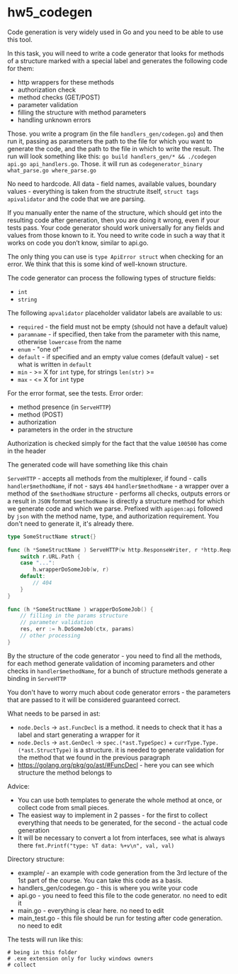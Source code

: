 # hw5_codegen

Code generation is very widely used in Go and you need to be able to use this tool.
 
In this task, you will need to write a code generator that looks for methods of a structure marked with a special label and generates the following code for them:
* http wrappers for these methods
* authorization check
* method checks (GET/POST)
* parameter validation
* filling the structure with method parameters
* handling unknown errors
 
Those. you write a program (in the file `handlers_gen/codegen.go`) and then run it, passing as parameters the path to the file for which you want to generate the code, and the path to the file in which to write the result. The run will look something like this: `go build handlers_gen/* && ./codegen api.go api_handlers.go`. Those. it will run as `codegenerator_binary what_parse.go where_parse.go`
 
No need to hardcode. All data - field names, available values, boundary values ​​- everything is taken from the structrute itself, `struct tags apivalidator` and the code that we are parsing.
 
If you manually enter the name of the structure, which should get into the resulting code after generation, then you are doing it wrong, even if your tests pass. Your code generator should work universally for any fields and values ​​from those known to it. You need to write code in such a way that it works on code you don’t know, similar to api.go.
 
The only thing you can use is `type ApiError struct` when checking for an error. We think that this is some kind of well-known structure.
 
The code generator can process the following types of structure fields:
* `int`
* `string`
 
The following `apvalidator` placeholder validator labels are available to us:
* `required` - the field must not be empty (should not have a default value)
* `paramname` - if specified, then take from the parameter with this name, otherwise `lowercase` from the name
* `enum` - "one of"
* `default` - if specified and an empty value comes (default value) - set what is written in `default`
* `min` - >= X for `int` type, for strings `len(str)` >=
* `max` - <= X for `int` type
 
For the error format, see the tests. Error order:
* method presence (in `ServeHTTP`)
* method (POST)
* authorization
* parameters in the order in the structure
 
Authorization is checked simply for the fact that the value `100500` has come in the header
 
The generated code will have something like this chain
 
`ServeHTTP` - accepts all methods from the multiplexer, if found - calls `handler$methodName`, if not - says `404`
`handler$methodName` - a wrapper over a method of the `$methodName` structure - performs all checks, outputs errors or a result in `JSON` format
`$methodName` is directly a structure method for which we generate code and which we parse. Prefixed with `apigen:api` followed by `json` with the method name, type, and authorization requirement. You don't need to generate it, it's already there.
 
``` go
type SomeStructName struct{}
 
func (h *SomeStructName ) ServeHTTP(w http.ResponseWriter, r *http.Request) {
    switch r.URL.Path {
    case "...":
        h.wrapperDoSomeJob(w, r)
    default:
        // 404
    }
}
 
func (h *SomeStructName ) wrapperDoSomeJob() {
    // filling in the params structure
    // parameter validation
    res, err := h.DoSomeJob(ctx, params)
    // other processing
}
```
 
By the structure of the code generator - you need to find all the methods, for each method generate validation of incoming parameters and other checks in `handler$methodName`, for a bunch of structure methods generate a binding in `ServeHTTP`
 
You don't have to worry much about code generator errors - the parameters that are passed to it will be considered guaranteed correct.
 
What needs to be parsed in ast:
* `node.Decls` -> `ast.FuncDecl` is a method. it needs to check that it has a label and start generating a wrapper for it
* `node.Decls` -> `ast.GenDecl` -> `spec.(*ast.TypeSpec)` + `currType.Type.(*ast.StructType)` is a structure. it is needed to generate validation for the method that we found in the previous paragraph
* https://golang.org/pkg/go/ast/#FuncDecl - here you can see which structure the method belongs to

Adviсe:
* You can use both templates to generate the whole method at once, or collect code from small pieces.
* The easiest way to implement in 2 passes - for the first to collect everything that needs to be generated, for the second - the actual code generation
* It will be necessary to convert a lot from interfaces, see what is always there `fmt.Printf("type: %T data: %+v\n", val, val)`

Directory structure:
* example/ - an example with code generation from the 3rd lecture of the 1st part of the course. You can take this code as a basis.
* handlers_gen/codegen.go - this is where you write your code
* api.go - you need to feed this file to the code generator. no need to edit it
* main.go - everything is clear here. no need to edit
* main_test.go - this file should be run for testing after code generation. no need to edit

The tests will run like this:
``` shell
# being in this folder
# .exe extension only for lucky windows owners
# collect 
